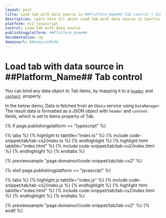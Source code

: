 ```yaml
---
layout: post
title: Load tab with data source in ##Platform_Name## Tab control | Syncfusion
description: Learn here all about Load tab with data source in Syncfusion ##Platform_Name## Tab control of Syncfusion Essential JS 2 and more.
platform: ej2-javascript
control: Load tab with data source 
publishingplatform: ##Platform_Name##
documentation: ug
domainurl: ##DomainURL##
---
```


# Load tab with data source in ##Platform_Name## Tab control

You can bind any data object to Tab items, by mapping it to a [`header`](../../api/tab/tabItem#header) and [`content`](../../api/tab/tabItem#content)&nbsp; property.

In the below demo, Data is fetched from an `OData` service using `DataManager`. The result data is formatted as a JSON object with `header` and `content` fields, which is set to items property of Tab.

{% if page.publishingplatform == "typescript" %}

 {% tabs %}
{% highlight ts tabtitle="index.ts" %}
{% include code-snippet/tab/tab-cs2/index.ts %}
{% endhighlight %}
{% highlight html tabtitle="index.html" %}
{% include code-snippet/tab/tab-cs2/index.html %}
{% endhighlight %}
{% endtabs %}
        
{% previewsample "page.domainurl/code-snippet/tab/tab-cs2" %}

{% elsif page.publishingplatform == "javascript" %}

{% tabs %}
{% highlight js tabtitle="index.js" %}
{% include code-snippet/tab/tab-cs2/index.js %}
{% endhighlight %}
{% highlight html tabtitle="index.html" %}
{% include code-snippet/tab/tab-cs2/index.html %}
{% endhighlight %}
{% endtabs %}

{% previewsample "page.domainurl/code-snippet/tab/tab-cs2" %}
{% endif %}
